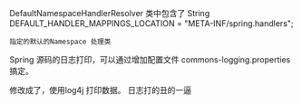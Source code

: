 DefaultNamespaceHandlerResolver 类中包含了 
    String DEFAULT_HANDLER_MAPPINGS_LOCATION = "META-INF/spring.handlers";
    
    指定的默认的Namespace 处理类
    
   
 Spring  源码的日志打印，可以通过增加配置文件 commons-logging.properties 搞定。
 
 修改成了，使用log4j 打印数据。
    日志打的丑的一逼
